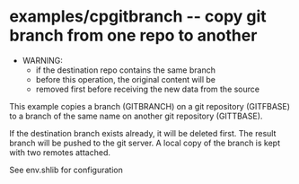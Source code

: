 # examples/cpgitbranch -- copy git branch from one repo to another
* WARNING:
	* if the destination repo contains the same branch
	* before this operation, the original content will be
	* removed first before receiving the new data from the source

This example copies a branch (GITBRANCH) on a git repository (GITFBASE)
to a branch of the same name on another git repository (GITTBASE).

If the destination branch exists already, it will be deleted first.
The result branch will be pushed to the git server. A local copy of the
branch is kept with two remotes attached.

See env.shlib for configuration
